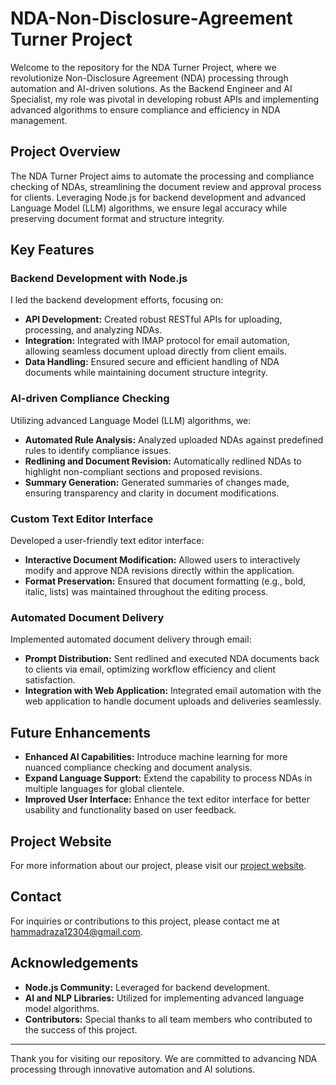 # NDA-Non-Disclosure-Agreement Turner Project

Welcome to the repository for the NDA Turner Project, where we revolutionize Non-Disclosure Agreement (NDA) processing through automation and AI-driven solutions. As the Backend Engineer and AI Specialist, my role was pivotal in developing robust APIs and implementing advanced algorithms to ensure compliance and efficiency in NDA management.

## Project Overview

The NDA Turner Project aims to automate the processing and compliance checking of NDAs, streamlining the document review and approval process for clients. Leveraging Node.js for backend development and advanced Language Model (LLM) algorithms, we ensure legal accuracy while preserving document format and structure integrity.

## Key Features

### Backend Development with Node.js

I led the backend development efforts, focusing on:
- **API Development:** Created robust RESTful APIs for uploading, processing, and analyzing NDAs.
- **Integration:** Integrated with IMAP protocol for email automation, allowing seamless document upload directly from client emails.
- **Data Handling:** Ensured secure and efficient handling of NDA documents while maintaining document structure integrity.

### AI-driven Compliance Checking

Utilizing advanced Language Model (LLM) algorithms, we:
- **Automated Rule Analysis:** Analyzed uploaded NDAs against predefined rules to identify compliance issues.
- **Redlining and Document Revision:** Automatically redlined NDAs to highlight non-compliant sections and proposed revisions.
- **Summary Generation:** Generated summaries of changes made, ensuring transparency and clarity in document modifications.

### Custom Text Editor Interface

Developed a user-friendly text editor interface:
- **Interactive Document Modification:** Allowed users to interactively modify and approve NDA revisions directly within the application.
- **Format Preservation:** Ensured that document formatting (e.g., bold, italic, lists) was maintained throughout the editing process.

### Automated Document Delivery

Implemented automated document delivery through email:
- **Prompt Distribution:** Sent redlined and executed NDA documents back to clients via email, optimizing workflow efficiency and client satisfaction.
- **Integration with Web Application:** Integrated email automation with the web application to handle document uploads and deliveries seamlessly.

## Future Enhancements

- **Enhanced AI Capabilities:** Introduce machine learning for more nuanced compliance checking and document analysis.
- **Expand Language Support:** Extend the capability to process NDAs in multiple languages for global clientele.
- **Improved User Interface:** Enhance the text editor interface for better usability and functionality based on user feedback.

## Project Website

For more information about our project, please visit our [project website](https://mydealai.com/).



## Contact

For inquiries or contributions to this project, please contact me at [hammadraza12304@gmail.com](mailto:hammadraza12304@gmail.com).

## Acknowledgements

- **Node.js Community:** Leveraged for backend development.
- **AI and NLP Libraries:** Utilized for implementing advanced language model algorithms.
- **Contributors:** Special thanks to all team members who contributed to the success of this project.

---

Thank you for visiting our repository. We are committed to advancing NDA processing through innovative automation and AI solutions.
